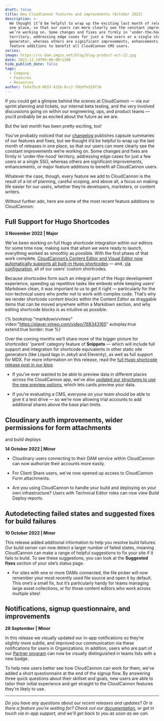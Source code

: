 ```yaml
---
draft: false
title: New CloudCannon features and improvements (October 2022)
description: >-
  We thought it’d be helpful to wrap up the exciting last month of releases in
  one place, so that our users can more clearly see the constant improvements
  we’re working on. Some changes and fixes are firmly in ‘under-the-hood’
  territory, addressing edge cases for just a few users or a single static site
  generator, whereas others are significant improvements, enhancements, or major
  feature additions to benefit all CloudCannon CMS users.
series:
image: https://cc-dam.imgix.net/blog/blog-product-oct-22.jpg
date: 2022-11-10T05:00:00+1300
hide_publish_date: false
tags:
  - Company
  - Features
  - Resources
author: fe9a75cd-0633-422b-8cc2-76bdfe319f28
---
```

If you could get a glimpse behind the scenes at CloudCannon — via our sprint planning and tickets, our internal beta testing, and the *very* involved discussions going on within our engineering, ops, and product teams — you’d probably be as excited about the future as we are.

But the last month has been pretty exciting, too\!

You’ve probably noticed that our [changelog](https://cloudcannon.com/changelog/) publishes capsule summaries of our features and fixes, but we thought it’d be helpful to wrap up the last month of releases in one place, so that our users can more clearly see the constant improvements we’re working on. Some changes and fixes are firmly in ‘under-the-hood’ territory, addressing edge cases for just a few users or a single SSG, whereas others are significant improvements, enhancements, or major feature additions to benefit all CloudCannon users.

Whatever the case, though, every feature we add to CloudCannon is the result of a lot of planning, careful scoping, and above all, a focus on making life easier for our users, whether they’re developers, marketers, or content writers.

Without further ado, here are some of the most recent feature additions to CloudCannon:

## Full Support for Hugo Shortcodes

**3 November 2022 \| Major**

We’ve been working on full Hugo shortcode integration within our editors for some time now, making sure that when we were ready to launch, everything worked as smoothly as possible. With the first phase of that work complete, [CloudCannon’s Content Editor and Visual Editor now automatically supports all built-in Hugo shortcodes](https://cloudcannon.com/documentation/articles/editing-with-hugo-shortcodes/) — and, [via configuration](https://cloudcannon.com/documentation/articles/editing-with-hugo-shortcodes/?ssg=Hugo), all of our users’ custom shortcodes.

Because shortcodes form such an integral part of the Hugo development experience, speeding up repetitive tasks like embeds while keeping users’ Markdown clean, it was important to us to get it right — particularly for the non-technical users who prefer not to work with complex code. That’s why we render shortcode content blocks within the Content Editor as draggable items that can be moved anywhere within a Markdown section, and why editing shortcode blocks is as intuitive as possible.

{% bookshop "markdown/vimeo" video:"https://player.vimeo.com/video/768343165" autoplay:true extend:true border: true %}

Over the coming months we’ll share more of the bigger picture for
shortcodes’ ‘parent’ category feature of **Snippets** — which will include
full support and integration for shortcode equivalents in other static
site generators (like Liquid tags in Jekyll and Eleventy), as well as full
support for MDX. For more information on this release, read the [full
Hugo shortcode release post in our
blog](https://cloudcannon.com/blog/editing-content-with-hugo-shortcodes/).


* If you’ve ever wanted to be able to preview data in different places
across the CloudCannon app, we’ve also [updated our structures to use the
new preview
options](https://cloudcannon.com/documentation/articles/changing-how-cards-preview-your-data/),
which lets cards preview your data.

* If you’re evaluating a CMS, everyone on your team should be able to give
it a test drive — so we’re now allowing trial accounts to add additional
shares above the base plan limits.


## Cloudinary auth improvements, wider permissions for form attachments
and build deploys


**14 October 2022 \| Minor**


* Cloudinary users connecting to their DAM service within CloudCannon can
now authorize their accounts more easily.

* For Client Share users, we’ve now opened up access to CloudCannon Form
attachments.

* Are you using CloudCannon to handle your build and deploying on your own
infrastructure? Users with Technical Editor roles can now view Build
Deploy reports.


## Autodetecting failed states and suggested fixes for build failures


**10 October 2022 \| Minor**


This release added additional information to help you resolve build
failures. Our build server can now detect a larger number of failed
states, meaning CloudCannon can make a range of helpful suggestions to fix
your site if it fails to build. To see these suggestions, you can look at
the **Suggested fixes** section of your site’s status page.


* For sites with one or more DAMs connected, the file picker will now
remember your most recently used file source and open it by default. This
one’s a small fix, but it’s particularly handy for teams managing large
asset collections, or for those content editors who work across multiple
sites\!


## Notifications, signup questionnaire, and improvements


**28 September \| Minor**


In this release we visually updated our in-app notifications so they’re
slightly more subtle, and improved our communication via these
notifications for users in Organizations. In addition, users who are part
of our [Partner program](https://cloudcannon.com/partner-program/) can now
be visually distinguished in teams lists with a new badge.


To help new users better see how CloudCannon can work for them, we’ve
added a short questionnaire at the end of the signup flow. By answering
three quick questions about their skillset and goals, new users are able
to tailor their initial experience and get straight to the CloudCannon
features they’re likely to use.

---

*Do you have any questions about our recent releases and updates? Or is
there a feature you’re waiting for? Check out our
[documentation](https://cloudcannon.com/documentation), or get in touch via in-app support, and we’ll
get back to you as soon as we can.*
